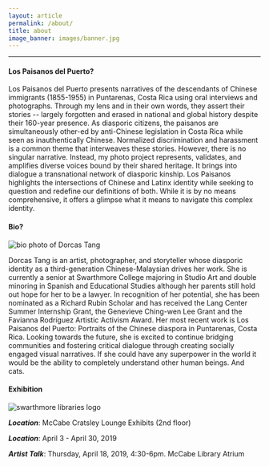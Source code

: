 ```yaml
---
layout: article
permalink: /about/
title: about
image_banner: images/banner.jpg
---
```


<hr/>

#### Los Paisanos del Puerto?

Los Paisanos del Puerto presents narratives of the descendants of Chinese immigrants (1855-1955) in Puntarenas, Costa Rica using oral interviews and photographs. Through my lens and in their own words, they assert their stories -- largely forgotten and erased in national and global history despite their 160-year presence. As diasporic citizens, the paisanos are simultaneously other-ed by anti-Chinese legislation in Costa Rica while seen as inauthentically Chinese. Normalized discrimination and harassment is a common theme that interweaves these stories. However, there is no singular narrative. Instead, my photo project represents, validates, and amplifies diverse voices bound by their shared heritage. It brings into dialogue a transnational network of diasporic kinship. Los Paisanos highlights the intersections of Chinese and Latinx identity while seeking to question and redefine our definitions of both. While it is by no means comprehensive, it offers a glimpse what it means to navigate this complex identity. 




#### Bio?

![bio photo of Dorcas Tang](../images/bio.jpg)

Dorcas Tang is an artist, photographer, and storyteller whose diasporic identity as a third-generation Chinese-Malaysian drives her work. She is currently a senior at Swarthmore College majoring in Studio Art and double minoring in Spanish and Educational Studies although her parents still hold out hope for her to be a lawyer. In recognition of her potential, she has been nominated as a Richard Rubin Scholar and has received the Lang Center Summer Internship Grant, the Genevieve Ching-wen Lee Grant and the Favianna Rodríguez Artistic Activism Award. Her most recent work is Los Paisanos del Puerto: Portraits of the Chinese diaspora in Puntarenas, Costa Rica. Looking towards the future, she is excited to continue bridging communities and fostering critical dialogue through creating socially engaged visual narratives. If she could have any superpower in the world it would be the ability to completely understand other human beings. And cats.

#### Exhibition

![swarthmore libraries logo](../images/logo-mccabe-web.png)

*__Location__*: McCabe Cratsley Lounge Exhibits (2nd floor)

*__Location__*: April 3 - April 30, 2019

*__Artist Talk__*: Thursday, April 18, 2019, 4:30-6pm. McCabe Library Atrium

